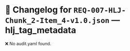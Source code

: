 # 📝 Changelog for `REQ-007-HLJ-Chunk_2-Item_4-v1.0.json` — **hlj_tag_metadata**

❌ No audit.yaml found.
